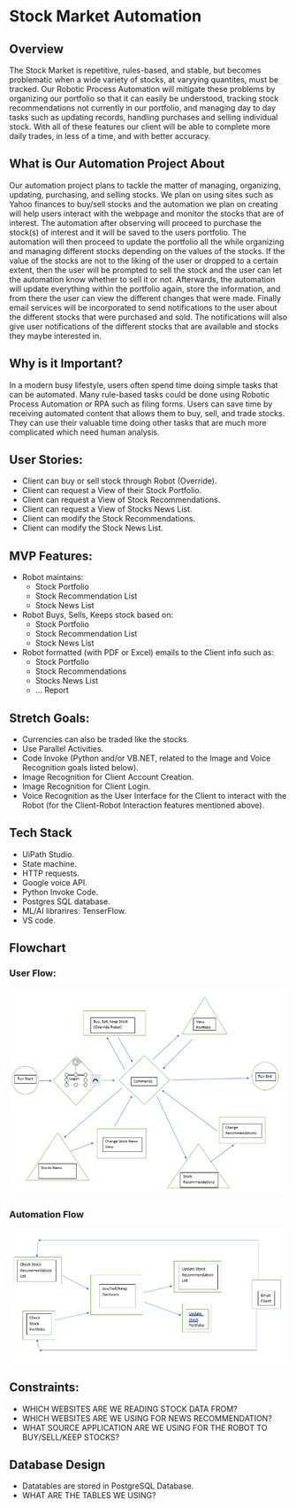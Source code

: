 # Stock Market Automation

## Overview

The Stock Market is repetitive, rules-based, and stable, but becomes problematic when a wide variety of stocks, at varyying quantites, must be tracked. Our Robotic Process Automation will mitigate these problems by organizing our portfolio so that it can easily be understood, tracking stock recommendations not currently in our portfolio, and managing day to day tasks such as updating records, handling purchases and selling individual stock. With all of these features our client will be able to complete more daily trades, in less of a time, and with better accuracy.

## What is Our Automation Project About

Our automation project plans to tackle the matter of managing, organizing, updating, purchasing, and selling stocks.  We plan on using sites such as Yahoo finances to buy/sell stocks and the automation we plan on creating will help users interact with the webpage and monitor the stocks that are of interest.  The automation after observing will proceed to purchase the stock(s) of interest and it will be saved to the users portfolio.  The automation will then proceed to update the portfolio all the while organizing and managing different stocks depending on the values of the stocks.  If the value of the stocks are not to the liking of the user or dropped to a certain extent, then the user will be prompted to sell the stock and the user can let the automation know whether to sell it or not.  Afterwards, the automation will update everything within the portfolio again, store the information, and from there the user can view the different changes that were made.  Finally email services will be incorporated to send notifications to the user about the different stocks that were purchased and sold.  The notifications will also give user notifications of the different stocks that are available and stocks they maybe interested in.


## Why is it Important?

In a modern busy lifestyle, users often spend time doing simple tasks that can be automated. Many rule-based tasks could be done using Robotic Process Automation or RPA such as filing forms. Users can save time by receiving automated content that allows them to buy, sell, and trade stocks. They can use their valuable time doing other tasks that are much more complicated which need human analysis.


## User Stories:
- Client can buy or sell stock through Robot (Override).
- Client can request a View of their Stock Portfolio.
- Client can request a View of Stock Recommendations.
- Client can request a View of Stocks News List.
- Client can modify the Stock Recommendations.
- Client can modify the Stock News List.


## MVP Features:
- Robot maintains:
	* Stock Portfolio
	* Stock Recommendation List
	* Stock News List
- Robot Buys, Sells, Keeps stock based on:
	* Stock Portfolio
	* Stock Recommendation List
	* Stock News List
- Robot formatted (with PDF or Excel) emails to the Client info such as:
	* Stock Portfolio
	* Stock Recommendations
	* Stocks News List
	* … Report

## Stretch Goals:
- Currencies can also be traded like the stocks.
- Use Parallel Activities.
- Code Invoke (Python and/or VB.NET, related to the Image and Voice Recognition goals listed below).
- Image Recognition for Client Account Creation.
- Image Recognition for Client Login.
- Voice Recognition as the User Interface for the Client to interact with the Robot (for the Client-Robot Interaction features mentioned above).
## Tech Stack
- UiPath Studio.
- State machine.
- HTTP requests.
- Google voice API.
- Python Invoke Code.
- Postgres SQL database.
- ML/AI librarires: TenserFlow.
- VS code.

## Flowchart

### User Flow:
![User Flow](/PlanningFiles/UserFlowChartP2_003.PNG)

### Automation Flow
![Automation Flow](/PlanningFiles/AutomationFlowChartP2_002.PNG)


## Constraints:
- WHICH WEBSITES ARE WE READING STOCK DATA FROM?
- WHICH WEBSITES ARE WE USING FOR NEWS RECOMMENDATION?
- WHAT SOURCE APPLICATION ARE WE USING FOR THE ROBOT TO BUY/SELL/KEEP STOCKS?

## Database Design
- Datatables are stored in PostgreSQL Database.
- WHAT ARE THE TABLES WE USING?


